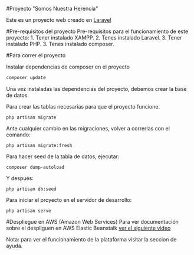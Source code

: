 #Proyecto "Somos Nuestra Herencia"

Este es un proyecto web creado en [Laravel](https://laravel.com)

#Pre-requisitos del proyecto
Pre-requisitos para el funcionamiento de este proyecto:
    1. Tener instalado XAMPP.
    2. Tenes instalado Laravel.
    3. Tener instalado PHP.
    3. Tenes instalado composer.

#Para correr el proyecto

Instalar dependencias de composer en el proyecto

``` bash
composer update
```
Una vez instaladas las dependencias del proyecto, debemos crear la base de datos.

Para crear las tablas necesarias para que el proyecto funcione.

    php artisan migrate

Ante cualquier cambio en las migraciones, volver  a correrlas con el comando:

    php artisan migrate:fresh
    
    
Para hacer seed de la tabla de datos, ejecutar:

    composer dump-autoload

Y después:

    php artisan db:seed


Para iniciar el proyecto en el servidor de desarrollo:
```
php artisan serve
```
#Despliegue en AWS (Amazon Web Services)
Para ver documentación sobre el despliguen en AWS Elastic Beanstalk [ver el siguiente video](https://www.youtube.com/watch?v=W4aDBygslW8)

Nota: para ver el funcionamiento de la plataforma visitar la seccion de ayuda.
